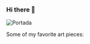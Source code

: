 ### Hi there 👋
![Portada](https://user-images.githubusercontent.com/72514826/135629577-27890783-09c6-4d0d-8c5f-edb7bdf9511f.jpg)



Some of my favorite art pieces:

<!--
**J35HN/J35HN** is a ✨ _special_ ✨ repository because its `README.md` (this file) appears on your GitHub profile.

Here are some ideas to get you started:

- 🔭 I’m currently working on ...
- 🌱 I’m currently learning ...
- 👯 I’m looking to collaborate on ...
- 🤔 I’m looking for help with ...
- 💬 Ask me about ...
- 📫 How to reach me: ...
- 😄 Pronouns: ...
- ⚡ Fun fact: ...
-->

